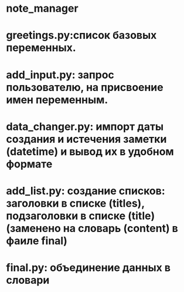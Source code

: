 # note_manager
# greetings.py:список базовых переменных.
# add_input.py: запрос пользователю, на присвоение имен переменным.
# data_changer.py: импорт даты создания и истечения заметки (datetime) и вывод их в удобном формате
# add_list.py: создание списков: заголовки в списке (titles), подзаголовки в списке (title) (заменено на словарь (content) в фаиле final)
# final.py: объединение данных в словари
